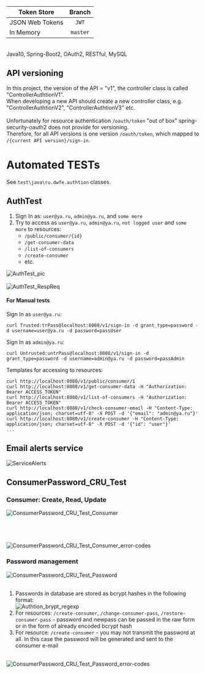| Token Store          | Branch        |
|----------------------|:-------------:|
| JSON Web Tokens      | `JWT`         |
| In Memory            | `master`      |
<br>
Java10, Spring-Boot2, OAuth2, RESTful, MySQL<br>

## API versioning
In this project, the version of the API = "v1", the controller class is called "ControllerAuthtionV1".<br>
When developing a new API should create a new controller class, e.g. "ControllerAuthtionV2", "ControllerAuthtionV3" etc.<br><br>
Unfortunately for resource authentication `/oauth/token` "out of box" spring-security-oauth2 does not provide for versioning.<br>
Therefore, for all API versions is one version `/oauth/token`, which mapped to `/{current API version}/sign-in`.

# Automated TESTs
See `test\java\ru.dwfe.authtion` classes.

## AuthTest
1. Sign In as: `user@ya.ru`, `admin@ya.ru`, and `some more`
2. Try to access as `user@ya.ru`, `admin@ya.ru`, `not logged user` and `some more` to resources:
   * `/public/consumer/{id}`
   * `/get-consumer-data`
   * `/list-of-consumers`
   * `/create-consumer`
   * etc.

![AuthTest_pic](./img/AuthTest_pic.png)<br>
<br>
![AuthTest_RespReq](./img/AuthTest_RespReq.png)
<br>

#### For Manual tests
Sign In as `user@ya.ru`:
```
curl Trusted:trPass@localhost:8080/v1/sign-in -d grant_type=password -d username=user@ya.ru -d password=passUser
```

Sign In as `admin@ya.ru`:
```
curl Untrusted:untrPass@localhost:8080/v1/sign-in -d grant_type=password -d username=admin@ya.ru -d password=passAdmin
```

Templates for accessing to resources:
```
curl http://localhost:8080/v1/public/consumer/1
curl http://localhost:8080/v1/get-consumer-data -H "Authorization: Bearer ACCESS_TOKEN"
curl http://localhost:8080/v1/list-of-consumers -H "Authorization: Bearer ACCESS_TOKEN"
curl http://localhost:8080/v1/check-consumer-email -H "Content-Type: application/json; charset=utf-8" -X POST -d '{"email": "admin@ya.ru"}'
curl http://localhost:8080/v1/create-consumer -H "Content-Type: application/json; charset=utf-8" -X POST -d '{"id": "user"}'
...
```

## Email alerts service
![ServiceAlerts](./img/ServiceAlerts.png)<br>

## ConsumerPassword_CRU_Test

### Consumer: Create, Read, Update
![ConsumerPassword_CRU_Test_Consumer](./img/ConsumerPassword_CRU_Test_Consumer.png)<br><br><br><br><br>
![ConsumerPassword_CRU_Test_Consumer_error-codes](./img/ConsumerPassword_CRU_Test_Consumer_error-codes.png)<br>

### Password management
![ConsumerPassword_CRU_Test_Password](./img/ConsumerPassword_CRU_Test_Password.png)<br>
<br>
1. Passwords in database are stored as bcrypt hashes in the following format:<br>
![Authtion_brypt_regexp](./img/Authtion_brypt_regexp.png)
2. For resources: `/create-consumer`, `/change-consumer-pass`, `/restore-consumer-pass` - password and newpass can be passed in the raw form or in the form of already encoded bcrypt hash
3. For resource: `/create-consumer` - you may not transmit the password at all. In this case the password will be generated and sent to the consumer e-mail
<br><br>

![ConsumerPassword_CRU_Test_Password_error-codes](./img/ConsumerPassword_CRU_Test_Password_error-codes.png)
